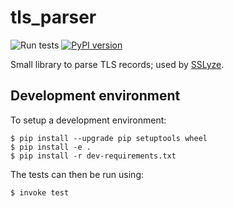 tls_parser
==========

![Run tests](https://github.com/nabla-c0d3/tls_parser/workflows/Run%20tests/badge.svg)
[![PyPI version](https://badge.fury.io/py/tls-parser.svg)](https://badge.fury.io/py/tls-parser)

Small library to parse TLS records; used by [SSLyze](https://github.com/nabla-c0d3/sslyze).

Development environment
-----------------------

To setup a development environment:

```
$ pip install --upgrade pip setuptools wheel
$ pip install -e . 
$ pip install -r dev-requirements.txt
```

The tests can then be run using:

```
$ invoke test
```
